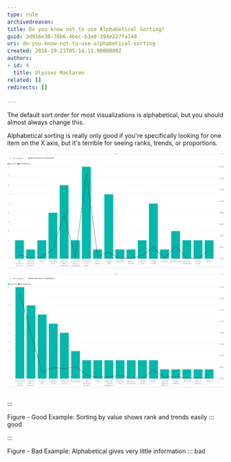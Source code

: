 ```yaml
---
type: rule
archivedreason: 
title: Do you know not to use Alphabetical Sorting?
guid: 3d916e30-78b6-4bec-b3a8-394e227fa148
uri: do-you-know-not-to-use-alphabetical-sorting
created: 2016-10-21T05:14:11.0000000Z
authors:
- id: 4
  title: Ulysses Maclaren
related: []
redirects: []

---
```


The default sort order for most visualizations is alphabetical, but you should almost always change this.

<!--endintro-->

Alphabetical sorting is really only good if you're specifically looking for one item on the X axis, but it's terrible for seeing ranks, trends, or proportions.

![](PowerBI-alphabetical.png)
![](PowerBI-non-aphabetical.png)

:::

Figure - Good Example: Sorting by value shows rank and trends easily
::: good



:::

Figure - Bad Example: Alphabetical gives very little information
::: bad
